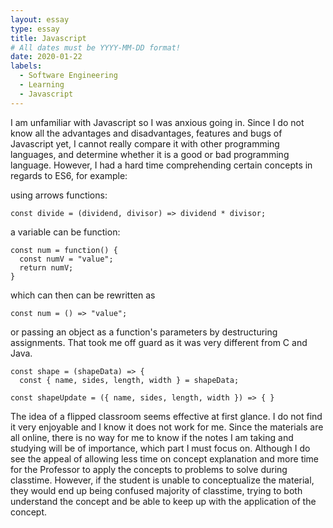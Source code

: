 ```yaml
---
layout: essay
type: essay
title: Javascript
# All dates must be YYYY-MM-DD format!
date: 2020-01-22
labels:
  - Software Engineering
  - Learning
  - Javascript
---
```


I am unfamiliar with Javascript so I was anxious going in. Since I do not know all the advantages and disadvantages, features and bugs of Javascript yet, I cannot really compare it with other programming languages, and determine whether it is a good or bad programming language. However, I had a hard time comprehending certain concepts in regards to ES6, for example:

using arrows functions:
```
const divide = (dividend, divisor) => dividend * divisor;
```

a variable can be function:

```
const num = function() {
  const numV = "value";
  return numV;
}
```
which can then can be rewritten as
```
const num = () => "value";
```

or passing an object as a function's parameters by destructuring assignments. That took me off guard as it was very different from C and Java. 
```
const shape = (shapeData) => {
  const { name, sides, length, width } = shapeData;
```

```
const shapeUpdate = ({ name, sides, length, width }) => { }
```

The idea of a flipped classroom seems effective at first glance. I do not find it very enjoyable and I know it does not work for me. Since the materials are all online, there is no way for me to know if the notes I am taking and studying will be of importance, which part I must focus on. Although I do see the appeal of allowing less time on concept explanation and more time for the Professor to apply the concepts to problems to solve during classtime. However, if the student is unable to conceptualize the material, they would end up being confused majority of classtime, trying to both understand the concept and be able to keep up with the application of the concept.

